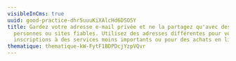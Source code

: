 ```yaml
---
visibleInCms: true
uuid: good-practice-dhr5uuuKiXAlcHd6DSOSY
title: Gardez votre adresse e-mail privée et ne la partagez qu'avec des
  personnes ou sites fiables. Utilisez des adresses différentes pour vos
  inscriptions à des services moins importants ou pour des achats en ligne.
thematique: thematique-kW-FytF1BDPDcjYzpVQvr
---
```

